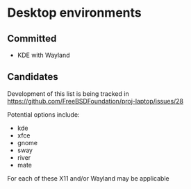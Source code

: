 # Desktop environments

## Committed

* KDE with Wayland

## Candidates

Development of this list is being tracked in https://github.com/FreeBSDFoundation/proj-laptop/issues/28

Potential options include:
* kde
* xfce
* gnome
* sway
* river
* mate

For each of these X11 and/or Wayland may be applicable
